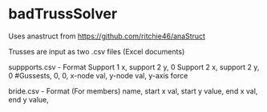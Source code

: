 # badTrussSolver

Uses anastruct from https://github.com/ritchie46/anaStruct

Trusses are input as two .csv files (Excel documents)


suppports.csv - Format
      Support 1 x, support 2 y, 0
      Support 2 x, support 2 y, 0
      #Gussests,             0, 0,
      x-node val,   y-node val, y-axis force
      
  
bride.csv - Format (For members)
      name, start x val, start y value, end x val, end y value,
